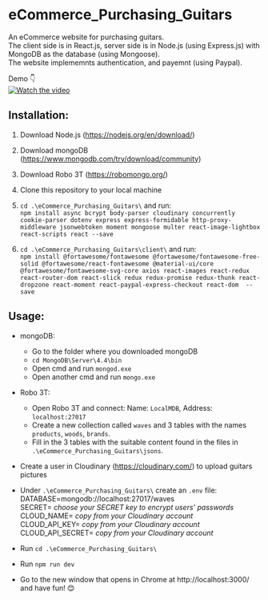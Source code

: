 # eCommerce_Purchasing_Guitars

An eCommerce website for purchasing guitars.  
The client side is in React.js, server side is in Node.js (using Express.js) with MongoDB as the database (using Mongoose).   
The website implememnts authentication, and payemnt (using Paypal).  

Demo 👇  
[![Watch the video](https://github.com/sapirdeu/eCommerce_Purchasing_Guitars/blob/master/GIF.gif)](https://github.com/sapirdeu/eCommerce_Purchasing_Guitars/blob/master/MP4.mp4)

## Installation:
1. Download Node.js (https://nodejs.org/en/download/)

2. Download mongoDB (https://www.mongodb.com/try/download/community)

3. Download Robo 3T (https://robomongo.org/)

4. Clone this repository to your local machine 

5. `cd .\eCommerce_Purchasing_Guitars\` and run:  
    `npm install async bcrypt body-parser cloudinary concurrently cookie-parser dotenv express express-formidable http-proxy-middleware jsonwebtoken moment mongoose multer react-image-lightbox react-scripts react --save`
    
6. `cd .\eCommerce_Purchasing_Guitars\client\` and run:  
    `npm install @fortawesome/fontawesome @fortawesome/fontawesome-free-solid @fortawesome/react-fontawesome @material-ui/core @fortawesome/fontawesome-svg-core axios react-images react-redux react-router-dom react-slick redux redux-promise redux-thunk react-dropzone react-moment react-paypal-express-checkout react-dom  --save`  

## Usage:
- mongoDB:  
  - Go to the folder where you downloaded mongoDB
  - `cd MongoDB\Server\4.4\bin`
  - Open cmd and run `mongod.exe`
  - Open another cmd and run `mongo.exe`
  
- Robo 3T:  
    - Open Robo 3T and connect: Name: `LocalMDB`, Address: `localhost:27017`
    - Create a new collection called `waves` and 3 tables with the names `products`, `woods`, `brands`.
    - Fill in the 3 tables with the suitable content found in the files in `.\eCommerce_Purchasing_Guitars\jsons`.

- Create a user in Cloudinary (https://cloudinary.com/) to upload guitars pictures

- Under `.\eCommerce_Purchasing_Guitars\` create an `.env` file:  
DATABASE=mongodb://localhost:27017/waves  
SECRET= *choose your SECRET key to encrypt users' passwords*  
CLOUD_NAME= *copy from your Cloudinary account*  
CLOUD_API_KEY= *copy from your Cloudinary account*  
CLOUD_API_SECRET= *copy from your Cloudinary account*  

- Run `cd .\eCommerce_Purchasing_Guitars\`
- Run `npm run dev`
- Go to the new window that opens in Chrome at http://localhost:3000/ and have fun! 😊
